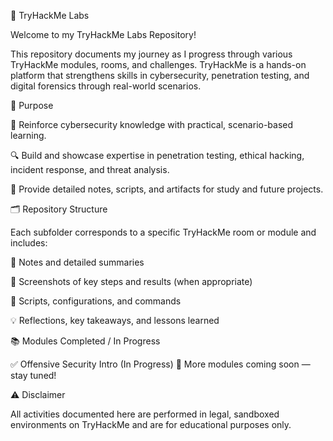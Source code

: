 🔐 TryHackMe Labs


Welcome to my TryHackMe Labs Repository!

This repository documents my journey as I progress through various TryHackMe modules, rooms, and challenges. TryHackMe is a hands-on platform that strengthens skills in cybersecurity, penetration testing, and digital forensics through real-world scenarios.


🎯 Purpose

🚀 Reinforce cybersecurity knowledge with practical, scenario-based learning.

🔍 Build and showcase expertise in penetration testing, ethical hacking, incident response, and threat analysis.

📝 Provide detailed notes, scripts, and artifacts for study and future projects.


🗂️ Repository Structure

Each subfolder corresponds to a specific TryHackMe room or module and includes:

📝 Notes and detailed summaries

📸 Screenshots of key steps and results (when appropriate)

🧩 Scripts, configurations, and commands

💡 Reflections, key takeaways, and lessons learned


📚 Modules Completed / In Progress

✅ Offensive Security Intro (In Progress)
📌 More modules coming soon — stay tuned!


⚠️ Disclaimer

All activities documented here are performed in legal, sandboxed environments on TryHackMe and are for educational purposes only.


































